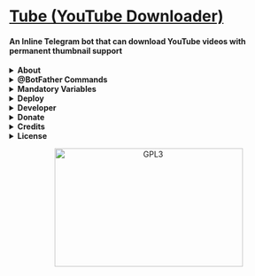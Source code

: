 <h1 align="left">
    <a href="https://github.com/m4mallu">Tube (YouTube Downloader)
</a>
</h1>

#### An Inline Telegram bot that can download YouTube videos with permanent thumbnail support

<details>
    <summary><b>About</b></summary>
    <p align="left"></p>
    <ul>
        <li><b><strike>Bot need to be in Inline Mode</strike></b></li>
        <li>Search keyword inline (In bot chat).</li>
        <li>Send a photo to bot to set custom thumbnail permanently.</li>
        <li>The thumbnail will be in all the downloads until clear it in options.</li>
        <li>View the custom thumbnail in option.</li>
        <li>If no thumbnail available, bot will set the default YouTube video thumbnail in downloading.</li>
        <li>Authorized users facility [The bot will be in public when this list kept empty]</li>
        <li>Sudo Users of this bot can broadcast messages to the bot users.</li>
        <li>Force users to subscribe a specific chat. [works as normal when list is empty]</li>
    </ul>
</details>
<details>
    <summary><b>@BotFather Commands</b></summary>
    <p align="left"></p>
    
    start - Check alive
    send - broadcast                   [ As reply to any message ]
    subs - Count active subscribers
</details>
<details>
    <summary><b>Mandatory Variables</b></summary>
    <p align="left"></p>
    
    API_HASH        Your API Hash from my.telegram.org
    API_ID          Your API ID from my.telegram.org
    BOT_TOKEN       Your Bot Token from BotFather
    AUTH_USERS      Create a list of User Ids to use this bot. (If kept empty, bot will be in public domain)
    SUDO_USERS      Create a list of Super User Ids to use this bot. (For Broadcasting )
    DB_URI          Mandatory when deployed in local
</details>
<details>
    <summary><b>Deploy</b></summary>
    <p align="left"></p>
    <br><b><u>This repository cannot be able deploy in heroku due to some reasons.</u></b><br>To deploy this bot in heroku..<br><br>
        1. Fork this Repository first.<br>
        2. Change the URL of 'repository' parameter in <a href="https://github.com/m4mallu/tube/blob/main/app.json#L7"> app.json</a> to your fork URL.<br>
        3. Change the <a href="https://github.com/m4mallu/tube/blob/main/README.md?plain=1#L50"> Deploy button URL</a> to your fork URL.<br>
        4. Finally, deploy it from your own fork.<br><br><br>
    <a href="https://heroku.com/deploy?template=https://github.com/fadoghub/tube">
        <img height="30px" src="https://img.shields.io/badge/Deploy%20To%20Heroku-blueviolet?style=for-the-badge&logo=heroku">
    </a><br><br>
<p>
    <b>2. <u>Deploy to VPS</u></b><br>
    <ul>
        <li>Open a Linux Terminal and run the following commands.</li>
        <li><code>git clone https://github.com/m4mallu/tube</code></li>
        <li><code>cd inline-tube-mate</code></li>
        <li>Create a database URI with the <a href="https://telegra.ph/Clonebot-UI-Help-05-30"><b>TUTORIAL</b></a>.</li>
        <li>Create a <code>config.py</code> file with the mandatory variables and database URI.</li>
        <li>Run the following commands in the same terminal opened.</li>
        <li><code>virtualenv -p python3 venv</code></li>
        <li><code>. ./venv/bin/activate</code></li>
        <li><code>pip3 install -r requirements.txt</code></li>
        <li><code>python3 bot.py</code></li>
    </ul>
    </p>
</details>
<details>
  <summary><b>Developer</b></summary>
    <p align="left">
        <img alt="GPL3" src ="https://c.tenor.com/10Zdx_RXqgcAAAAC/programming-crazy.gif" width="260px" style="max-width:100%;"/><br>
            <a href="https://t.me/space4renjith"><img src="https://img.shields.io/badge/Renjith-Mangal-orange" height="24">
        </a>&nbsp;
            <a href="https://t.me/rmprojects"><img src="https://img.shields.io/badge/Updates-Channel-orange" height="24">
        </a>
</p>
</details>
<details>
    <summary><b>Donate</b></summary>
    <p align="left">
    <b>Buy me a coffee for the work !</b><br>
    <img src="https://telegra.ph/file/b926b7e8ea84826d81d8a.png" width="260px" style="max-width:100%;"/><br><br>
      <a href="https://www.paypal.me/space4renjith" target="_blank">
        <img src="https://img.shields.io/badge/Donate-Me%20-orange?style=for-the-badge&logo=paypal">
    </a>
</p>
</details>
<details>
  <summary><b>Credits</b></summary>
    <p align="left">
      <a href="https://github.com/pyrogram/pyrogram">
        <img src="https://img.shields.io/badge/Pyrogram-Framework%20-orange" height="32.8">
    </a>
    <a href="https://github.com/SpEcHiDe">
        <img src="https://img.shields.io/badge/-SpEcHiDe-orange" height="32.8">
    </a>
</p>
</details>
<details>
  <summary><b>License</b></summary>
    <p align="left">
    <a href="https://choosealicense.com/licenses/gpl-3.0/">
        <img src="https://img.shields.io/badge/GPL%20V3-License%20-orange">
    </a>
</p>
</details>
<p align="center">
    <a href="https://t.me/space4renjith">
        <img alt="GPL3" src ="https://telegra.ph/file/c4f778ccfc576a954dd20.gif" width="340" height="214"/>
    </a>
</p>
